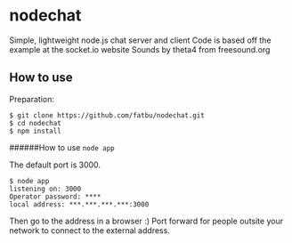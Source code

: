 # nodechat
Simple, lightweight node.js chat server and client
Code is based off the example at the socket.io website
Sounds by theta4 from freesound.org

## How to use
Preparation:
```
$ git clone https://github.com/fatbu/nodechat.git
$ cd nodechat
$ npm install
```

######How to use
`node app`

The default port is 3000.

```
$ node app
listening on: 3000
Operator password: ****
local address: ***.***.***.***:3000
```

Then go to the address in a browser :)
Port forward for people outsite your network to connect to the external address.